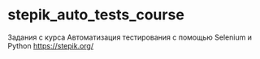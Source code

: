 # stepik_auto_tests_course
Задания с курса Автоматизация тестирования с помощью Selenium и Python
https://stepik.org/
